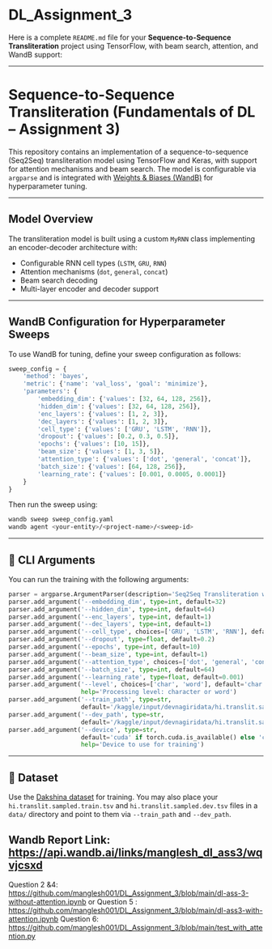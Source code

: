 # DL_Assignment_3
Here is a complete `README.md` file for your **Sequence-to-Sequence Transliteration** project using TensorFlow, with beam search, attention, and WandB support:

---

# Sequence-to-Sequence Transliteration (Fundamentals of DL – Assignment 3)

This repository contains an implementation of a sequence-to-sequence (Seq2Seq) transliteration model using TensorFlow and Keras, with support for attention mechanisms and beam search. The model is configurable via `argparse` and is integrated with [Weights & Biases (WandB)](https://wandb.ai/) for hyperparameter tuning.

---



##  Model Overview

The transliteration model is built using a custom `MyRNN` class implementing an encoder-decoder architecture with:

* Configurable RNN cell types (`LSTM`, `GRU`, `RNN`)
* Attention mechanisms (`dot`, `general`, `concat`)
* Beam search decoding
* Multi-layer encoder and decoder support

---



## WandB Configuration for Hyperparameter Sweeps

To use WandB for tuning, define your sweep configuration as follows:

```python
sweep_config = {
    'method': 'bayes',
    'metric': {'name': 'val_loss', 'goal': 'minimize'},
    'parameters': {
        'embedding_dim': {'values': [32, 64, 128, 256]},
        'hidden_dim': {'values': [32, 64, 128, 256]},
        'enc_layers': {'values': [1, 2, 3]},
        'dec_layers': {'values': [1, 2, 3]},
        'cell_type': {'values': ['GRU', 'LSTM', 'RNN']},
        'dropout': {'values': [0.2, 0.3, 0.5]},
        'epochs': {'values': [10, 15]},
        'beam_size': {'values': [1, 3, 5]},
        'attention_type': {'values': ['dot', 'general', 'concat']},
        'batch_size': {'values': [64, 128, 256]},
        'learning_rate': {'values': [0.001, 0.0005, 0.0001]}
    }
}
```

Then run the sweep using:

```bash
wandb sweep sweep_config.yaml
wandb agent <your-entity>/<project-name>/<sweep-id>
```

---

## 🔧 CLI Arguments

You can run the training with the following arguments:

```python
parser = argparse.ArgumentParser(description='Seq2Seq Transliteration with Attention')
parser.add_argument('--embedding_dim', type=int, default=32)
parser.add_argument('--hidden_dim', type=int, default=64)
parser.add_argument('--enc_layers', type=int, default=1)
parser.add_argument('--dec_layers', type=int, default=1)
parser.add_argument('--cell_type', choices=['GRU', 'LSTM', 'RNN'], default='LSTM')
parser.add_argument('--dropout', type=float, default=0.2)
parser.add_argument('--epochs', type=int, default=10)
parser.add_argument('--beam_size', type=int, default=1)
parser.add_argument('--attention_type', choices=['dot', 'general', 'concat'], default='general')
parser.add_argument('--batch_size', type=int, default=64)
parser.add_argument('--learning_rate', type=float, default=0.001)
parser.add_argument('--level', choices=['char', 'word'], default='char',
                    help='Processing level: character or word')
parser.add_argument('--train_path', type=str,
                    default='/kaggle/input/devnagiridata/hi.translit.sampled.train.tsv')
parser.add_argument('--dev_path', type=str,
                    default='/kaggle/input/devnagiridata/hi.translit.sampled.dev.tsv')
parser.add_argument('--device', type=str,
                    default='cuda' if torch.cuda.is_available() else 'cpu',
                    help='Device to use for training')
```

---



## 📁 Dataset

Use the [Dakshina dataset](https://huggingface.co/datasets/dakshina) for training. You may also place your `hi.translit.sampled.train.tsv` and `hi.translit.sampled.dev.tsv` files in a `data/` directory and point to them via `--train_path` and `--dev_path`.

## Wandb Report Link:   https://api.wandb.ai/links/manglesh_dl_ass3/wqvjcsxd

Question 2 &4: https://github.com/manglesh001/DL_Assignment_3/blob/main/dl-ass-3-without-attention.ipynb
or 
Question 5  :   https://github.com/manglesh001/DL_Assignment_3/blob/main/dl-ass3-with-attention.ipynb
Question 6:  https://github.com/manglesh001/DL_Assignment_3/blob/main/test_with_attention.py  

